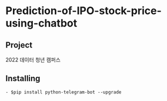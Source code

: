 # Prediction-of-IPO-stock-price-using-chatbot


## Project
2022 데이터 청년 캠퍼스 

## Installing

```
- $pip install python-telegram-bot --upgrade
```
